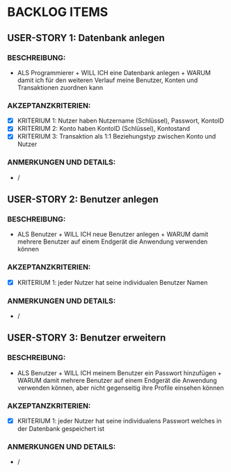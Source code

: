 # BACKLOG ITEMS

## USER-STORY 1: Datenbank anlegen
### BESCHREIBUNG:  
- ALS Programmierer + WILL ICH eine Datenbank anlegen + WARUM damit ich für den weiteren Verlauf meine Benutzer, Konten und Transaktionen zuordnen kann
### AKZEPTANZKRITERIEN:
  -   [X] KRITERIUM 1: Nutzer haben Nutzername (Schlüssel), Passwort, KontoID
  -   [X] KRITERIUM 2: Konto haben KontoID (Schlüssel), Kontostand
  -   [X] KRITERIUM 3: Transaktion als 1:1 Beziehungstyp zwischen Konto und Nutzer 
### ANMERKUNGEN UND DETAILS:
- /

## USER-STORY 2: Benutzer anlegen
### BESCHREIBUNG:  
- ALS Benutzer + WILL ICH neue Benutzer anlegen + WARUM damit mehrere Benutzer auf einem Endgerät die Anwendung verwenden können
### AKZEPTANZKRITERIEN:
  -   [X] KRITERIUM 1: jeder Nutzer hat seine individualen Benutzer Namen 
### ANMERKUNGEN UND DETAILS:
- /

## USER-STORY 3: Benutzer erweitern
### BESCHREIBUNG:  
- ALS Benutzer + WILL ICH  meinem Benutzer ein Passwort hinzufügen + WARUM damit mehrere Benutzer auf einem Endgerät die Anwendung verwenden können,  aber nicht gegenseitig ihre Profile einsehen können
### AKZEPTANZKRITERIEN:
  -   [X] KRITERIUM 1: jeder Nutzer hat seine individualens Passwort welches in der Datenbank gespeichert ist 
### ANMERKUNGEN UND DETAILS:
- /
